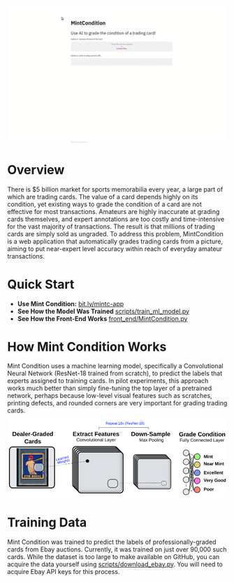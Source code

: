 <p align="center">
<img src = "mint_condition_readme_demo.gif" size="130%">
</center>

# Overview
There is $5 billion market for sports memorabilia every year, a large part of which are trading cards. The value of a card depends highly on its condition, yet existing ways to grade the condition of a card are not effective for most transactions. Amateurs are highly inaccurate at grading cards themselves, and expert annotations are too costly and time-intensive for the vast majority of transactions. The result is that millions of trading cards are simply sold as ungraded. To address this problem, MintCondition is a web application that automatically grades trading cards from a picture, aiming to put near-expert level accuracy within reach of everyday amateur transactions.

# Quick Start
* **Use Mint Condition:** [bit.ly/mintc-app](bit.ly/mintc-app)
* **See How the Model Was Trained** [scripts/train_ml_model.py](scripts/train_ml_model.py)
* **See How the Front-End Works** [front_end/MintCondition.py](front_end/MintCondition.py)

# How Mint Condition Works
Mint Condition uses a machine learning model, specifically a Convolutional Neural Network (ResNet-18 trained from scratch), to predict the labels that experts assigned to training cards. In pilot experiments, this approach works much better than simply fine-tuning the top layer of a pretrained network, perhaps because low-level visual features such as scratches, printing defects, and rounded corners are very important for grading trading cards.

![](model_figure.png)

# Training Data
Mint Condition was trained to predict the labels of professionally-graded cards from Ebay auctions. Currently, it was trained on just over 90,000 such cards. While the dataset is too large to make available on GitHub, you can acquire the data yourself using [scripts/download_ebay.py](scripts/download_ebay.py). You will need to acquire Ebay API keys for this process.


